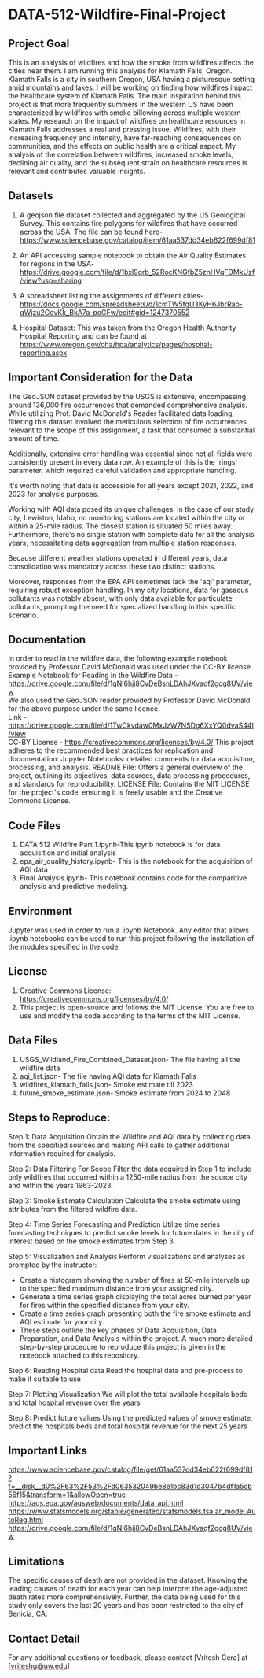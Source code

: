 # DATA-512-Wildfire-Final-Project

## Project Goal 
This is an analysis of wildfires and how the smoke from wildfires affects the cities near them. I am running this analysis for Klamath Falls, Oregon. Klamath Falls is a city in southern Oregon, USA having a picturesque setting amid mountains and lakes. I will be working on finding how wildfires impact the healthcare system of Klamath Falls.
The main inspiration behind this project is that more frequently summers in the western US have been characterized by wildfires with smoke billowing across multiple western states. My research on the impact of wildfires on healthcare resources in Klamath Falls addresses a real and pressing issue. Wildfires, with their increasing frequency and intensity, have far-reaching consequences on communities, and the effects on public health are a critical aspect. My analysis of the correlation between wildfires, increased smoke levels, declining air quality, and the subsequent strain on healthcare resources is relevant and contributes valuable insights.


## Datasets

1. A geojson file dataset collected and aggregated by the US Geological Survey. This contains fire polygons for wildfires that have occurred across the USA. The file can be found here- https://www.sciencebase.gov/catalog/item/61aa537dd34eb622f699df81

2. An API accessing sample notebook to obtain the Air Quality Estimates for regions in the USA- https://drive.google.com/file/d/1bxl9qrb_52RocKNGfbZ5znHVqFDMkUzf/view?usp=sharing

3. A spreadsheet listing the assignments of different cities- https://docs.google.com/spreadsheets/d/1cmTW5fgU3KyH6JbrRao-qWjzu2GovKk_BkA7a-poGFw/edit#gid=1247370552

4. Hospital Dataset: This was taken from the Oregon Health Authority Hospital Reporting and can be found at https://www.oregon.gov/oha/hpa/analytics/pages/hospital-reporting.aspx 

## Important Consideration for the Data
The GeoJSON dataset provided by the USGS is extensive, encompassing around 136,000 fire occurrences that demanded comprehensive analysis. While utilizing Prof. David McDonald's Reader facilitated data loading, filtering this dataset involved the meticulous selection of fire occurrences relevant to the scope of this assignment, a task that consumed a substantial amount of time.

Additionally, extensive error handling was essential since not all fields were consistently present in every data row. An example of this is the 'rings' parameter, which required careful validation and appropriate handling.

It's worth noting that data is accessible for all years except 2021, 2022, and 2023 for analysis purposes.

Working with AQI data posed its unique challenges. In the case of our study city, Lewiston, Idaho, no monitoring stations are located within the city or within a 25-mile radius. The closest station is situated 50 miles away. Furthermore, there's no single station with complete data for all the analysis years, necessitating data aggregation from multiple station responses.

Because different weather stations operated in different years, data consolidation was mandatory across these two distinct stations.

Moreover, responses from the EPA API sometimes lack the 'aqi' parameter, requiring robust exception handling. In my city locations, data for gaseous pollutants was notably absent, with only data available for particulate pollutants, prompting the need for specialized handling in this specific scenario.

## Documentation
In order to read in the wildfire data, the following example notebook provided by Professor David McDonald  was used under the CC-BY license.  
Example Notebook for Reading in the Wildfire Data - https://drive.google.com/file/d/1qNI6hji8CvDeBsnLDAhJXvaqf2gcg8UV/view  
We also used the GeoJSON reader provided by Professor David McDonald for the above purpose under the same licence.  
Link - https://drive.google.com/file/d/1TwCkvdaw0MxJzW7NSDg6XxYQ0dvaS44I/view   
CC-BY License - https://creativecommons.org/licenses/by/4.0/ 
This project adheres to the recommended best practices for replication and documentation:
Jupyter Notebooks: detailed comments for data acquisition, processing, and analysis.
README File: Offers a general overview of the project, outlining its objectives, data sources, data processing procedures, and standards for reproducibility.
LICENSE File: Contains the MIT LICENSE for the project's code, ensuring it is freely usable and the Creative Commons License.

## Code Files

1. DATA 512 Wildfire Part 1.ipynb-This ipynb notebook is for data acquisition and initial analysis 
2. epa_air_quality_history.ipynb- This is the notebook for the acquisition of AQI data
3. Final Analysis.ipynb- This notebook contains code for the comparitive analysis and predictive modeling.

## Environment
Jupyter was used in order to run a .ipynb Notebook. Any editor that allows .ipynb notebooks can be used to run this project following the installation of the modules specified in the code.

## License
1. Creative Commons License: https://creativecommons.org/licenses/by/4.0/
2. This project is open-source and follows the MIT License. You are free to use and modify the code according to the terms of the MIT License.

## Data Files
1. USGS_Wildland_Fire_Combined_Dataset.json- The file having all the wildfire data
2. aqi_list.json- The file having AQI data for Klamath Falls
3. wildfires_klamath_falls.json- Smoke estimate till 2023
4. future_smoke_estimate.json- Smoke estimate from 2024 to 2048

## Steps to Reproduce:

Step 1: Data Acquisition 
Obtain the Wildfire and AQI data by collecting data from the specified sources and making API calls to gather additional information required for analysis.

Step 2: Data Filtering 
For Scope Filter the data acquired in Step 1 to include only wildfires that occurred within a 1250-mile radius from the source city and within the years 1963-2023.

Step 3: Smoke Estimate Calculation 
Calculate the smoke estimate using attributes from the filtered wildfire data.

Step 4: Time Series Forecasting and Prediction 
Utilize time series forecasting techniques to predict smoke levels for future dates in the city of interest based on the smoke estimates from Step 3.

Step 5: Visualization and Analysis 
Perform visualizations and analyses as prompted by the instructor:

- Create a histogram showing the number of fires at 50-mile intervals up to the specified maximum distance from your assigned city.
- Generate a time series graph displaying the total acres burned per year for fires within the specified distance from your city.
- Create a time series graph presenting both the fire smoke estimate and AQI estimate for your city.
- These steps outline the key phases of Data Acquisition, Data Preparation, and Data Analysis within the project. A much more detailed step-by-step procedure to reproduce this project is given in the notebook attached to this repository.

Step 6: Reading Hospital data
Read the hospital data and pre-process to make it suitable to use

Step 7: Plotting Visualization
We will plot the total available hospitals beds and total hospital revenue over the years

Step 8: Predict future values
Using the predicted values of smoke estimate, predict the hospitals beds and total hospital revenue for the next 25 years

## Important Links
https://www.sciencebase.gov/catalog/file/get/61aa537dd34eb622f699df81?f=__disk__d0%2F63%2F53%2Fd063532049be8e1bc83d1d3047b4df1a5cb56f15&transform=1&allowOpen=true
https://aqs.epa.gov/aqsweb/documents/data_api.html
https://www.statsmodels.org/stable/generated/statsmodels.tsa.ar_model.AutoReg.html
https://drive.google.com/file/d/1qNI6hji8CvDeBsnLDAhJXvaqf2gcg8UV/view

## Limitations  
The specific causes of death are not provided in the dataset. Knowing the leading causes of death for each year can help interpret the age-adjusted death rates more comprehensively. Further, the data being used for this study only covers the last 20 years and has been restricted to the city of Benicia, CA. 

## Contact Detail
For any additional questions or feedback, please contact [Vritesh Gera] at [vriteshg@uw.edu]

